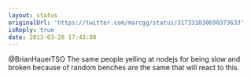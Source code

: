 ```yaml
---
layout: status
originalUrl: 'https://twitter.com/marcgg/status/317331030690373633'
isReply: true
date: 2013-03-28 17:43:08
---
```


@BrianHauerTSO The same people yelling at nodejs for being slow and broken because of random benches are the same that will react to this.
